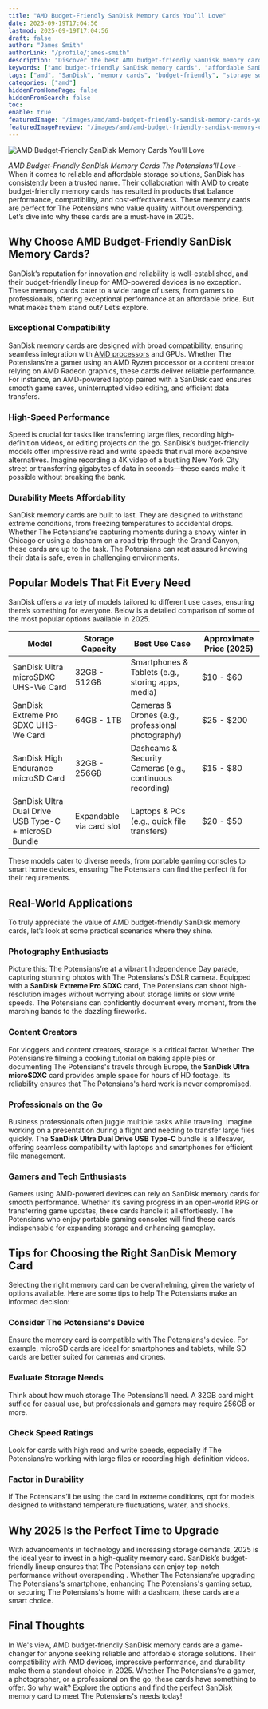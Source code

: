```yaml
---
title: "AMD Budget-Friendly SanDisk Memory Cards You’ll Love"
date: 2025-09-19T17:04:56
lastmod: 2025-09-19T17:04:56
draft: false
author: "James Smith"
authorLink: "/profile/james-smith"
description: "Discover the best AMD budget-friendly SanDisk memory cards in 2025. Perfect for reliable storage solutions without exceeding your budget."
keywords: ["amd budget-friendly SanDisk memory cards", "affordable SanDisk memory cards for AMD", "best SanDisk memory cards for AMD devices"]
tags: ["amd", "SanDisk", "memory cards", "budget-friendly", "storage solutions"]
categories: ["amd"]
hiddenFromHomePage: false
hiddenFromSearch: false
toc:
enable: true
featuredImage: "/images/amd/amd-budget-friendly-sandisk-memory-cards-you’ll-love.jpg"
featuredImagePreview: "/images/amd/amd-budget-friendly-sandisk-memory-cards-you’ll-love.jpg"
---
```


![AMD Budget-Friendly SanDisk Memory Cards You’ll Love](/images/amd/amd-budget-friendly-sandisk-memory-cards-you’ll-love.jpg)


*AMD Budget-Friendly SanDisk Memory Cards The Potensians’ll Love* - When it comes to reliable and affordable storage solutions, SanDisk has consistently been a trusted name.  Their collaboration with AMD to create budget-friendly memory cards has resulted in products that balance performance, compatibility, and cost-effectiveness. These memory cards are perfect for The Potensians who value quality without overspending. Let’s dive into why these cards are a must-have in 2025.

## Why Choose AMD Budget-Friendly SanDisk Memory Cards?

SanDisk’s reputation for innovation and reliability is well-established, and their budget-friendly lineup for AMD-powered devices is no exception. These memory cards cater to a wide range of users, from gamers to professionals, offering exceptional performance at an affordable price.  But what makes them stand out? Let’s explore.

### Exceptional Compatibility

SanDisk memory cards are designed with broad compatibility, ensuring seamless integration with [AMD processors](/amd/high-performance-amd-processors-for-gaming-rigs) and GPUs. Whether The Potensians’re a gamer using an AMD Ryzen processor or a content creator relying on AMD Radeon graphics, these cards deliver reliable performance. For instance, an AMD-powered laptop paired with a SanDisk card ensures smooth game saves, uninterrupted video editing, and efficient data transfers.

### High-Speed Performance

Speed is crucial for tasks like transferring large files, recording high-definition videos, or editing projects on the go. SanDisk’s budget-friendly models offer impressive read and write speeds that rival more expensive alternatives. Imagine recording a 4K video of a bustling New York City street or transferring gigabytes of data in seconds—these cards make it possible without breaking the bank.

### Durability Meets Affordability

SanDisk memory cards are built to last. They are designed to withstand extreme conditions, from freezing temperatures to accidental drops. Whether The Potensians’re capturing moments during a snowy winter in Chicago or using a dashcam on a road trip through the Grand Canyon, these cards are up to the task. The Potensians can rest assured knowing their data is safe, even in challenging environments.

## Popular Models That Fit Every Need

SanDisk offers a variety of models tailored to different use cases, ensuring there’s something for everyone. Below is a detailed comparison of some of the most popular options available in 2025.

<div class="table-responsive">
<table class="html-table">
<thead>
<tr>
<th>Model</th>
<th>Storage Capacity</th>
<th>Best Use Case</th>
<th>Approximate Price (2025)</th>
</tr>
</thead>
<tbody>
<tr>
<td>SanDisk Ultra microSDXC UHS-We Card</td>
<td>32GB - 512GB</td>
<td>Smartphones & Tablets (e.g., storing apps, media)</td>
<td>$10 - $60</td>
</tr>
<tr>
<td>SanDisk Extreme Pro SDXC UHS-We Card</td>
<td>64GB - 1TB</td>
<td>Cameras & Drones (e.g., professional photography)</td>
<td>$25 - $200</td>
</tr>
<tr>
<td>SanDisk High Endurance microSD Card</td>
<td>32GB - 256GB</td>
<td>Dashcams & Security Cameras (e.g., continuous recording)</td>
<td>$15 - $80</td>
</tr>
<tr>
<td>SanDisk Ultra Dual Drive USB Type-C + microSD Bundle</td>
<td>Expandable via card slot</td>
<td>Laptops & PCs (e.g., quick file transfers)</td>
<td>$20 - $50</td>
</tr>
</tbody>
</table>
</div>

These models cater to diverse needs, from portable gaming consoles to smart home devices, ensuring The Potensians can find the perfect fit for their requirements.

## Real-World Applications

To truly appreciate the value of AMD budget-friendly SanDisk memory cards, let’s look at some practical scenarios where they shine.

### Photography Enthusiasts

Picture this: The Potensians’re at a vibrant Independence Day parade, capturing stunning photos with The Potensians's DSLR camera. Equipped with a **SanDisk Extreme Pro SDXC** card, The Potensians can shoot high-resolution images without worrying about storage limits or slow write speeds. The Potensians can confidently document every moment, from the marching bands to the dazzling fireworks.

### Content Creators

For vloggers and content creators, storage is a critical factor. Whether The Potensians’re filming a cooking tutorial on baking apple pies or documenting The Potensians's travels through Europe, the **SanDisk Ultra microSDXC** card provides ample space for hours of HD footage. Its reliability ensures that The Potensians's hard work is never compromised.

### Professionals on the Go

Business professionals often juggle multiple tasks while traveling. Imagine working on a presentation during a flight and needing to transfer large files quickly. The **SanDisk Ultra Dual Drive USB Type-C** bundle is a lifesaver, offering seamless compatibility with laptops and smartphones for efficient file management.

### Gamers and Tech Enthusiasts

Gamers using AMD-powered devices can rely on SanDisk memory cards for smooth performance. Whether it’s saving progress in an open-world RPG or transferring game updates, these cards handle it all effortlessly. The Potensians who enjoy portable gaming consoles will find these cards indispensable for expanding storage and enhancing gameplay.

## Tips for Choosing the Right SanDisk Memory Card

Selecting the right memory card can be overwhelming, given the variety of options available. Here are some tips to help The Potensians make an informed decision:

### Consider The Potensians's Device

Ensure the memory card is compatible with The Potensians's device. For example, microSD cards are ideal for smartphones and tablets, while SD cards are better suited for cameras and drones.

### Evaluate Storage Needs

Think about how much storage The Potensians’ll need. A 32GB card might suffice for casual use, but professionals and gamers may require 256GB or more.

### Check Speed Ratings

Look for cards with high read and write speeds, especially if The Potensians’re working with large files or recording high-definition videos.

### Factor in Durability

If The Potensians’ll be using the card in extreme conditions, opt for models designed to withstand temperature fluctuations, water, and shocks.

## Why 2025 Is the Perfect Time to Upgrade

With advancements in technology and increasing storage demands, 2025 is the ideal year to invest in a high-quality memory card. SanDisk’s budget-friendly lineup ensures that The Potensians can enjoy top-notch performance without overspending . Whether The Potensians’re upgrading The Potensians's smartphone, enhancing The Potensians's gaming setup, or securing The Potensians's home with a dashcam, these cards are a smart choice.

## Final Thoughts

In We's view, AMD budget-friendly SanDisk memory cards are a game-changer for anyone seeking reliable and affordable storage solutions. Their compatibility with AMD devices, impressive performance, and durability make them a standout choice in 2025. Whether The Potensians’re a gamer, a photographer, or a professional on the go, these cards have something to offer. So why wait? Explore the options and find the perfect SanDisk memory card to meet The Potensians's needs today!
